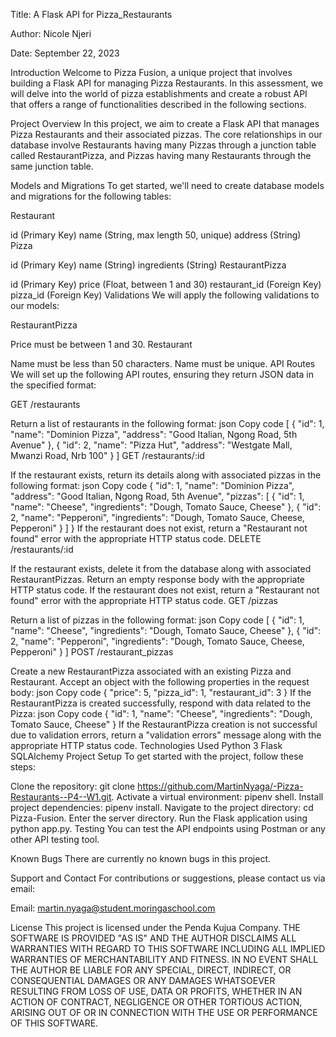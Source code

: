 Title: A Flask API for Pizza_Restaurants

Author: Nicole Njeri

Date: September 22, 2023

Introduction
Welcome to Pizza Fusion, a unique project that involves building a Flask API for managing Pizza Restaurants. In this assessment, we will delve into the world of pizza establishments and create a robust API that offers a range of functionalities described in the following sections.

Project Overview
In this project, we aim to create a Flask API that manages Pizza Restaurants and their associated pizzas. The core relationships in our database involve Restaurants having many Pizzas through a junction table called RestaurantPizza, and Pizzas having many Restaurants through the same junction table.

Models and Migrations
To get started, we'll need to create database models and migrations for the following tables:

Restaurant

id (Primary Key)
name (String, max length 50, unique)
address (String)
Pizza

id (Primary Key)
name (String)
ingredients (String)
RestaurantPizza

id (Primary Key)
price (Float, between 1 and 30)
restaurant_id (Foreign Key)
pizza_id (Foreign Key)
Validations
We will apply the following validations to our models:

RestaurantPizza

Price must be between 1 and 30.
Restaurant

Name must be less than 50 characters.
Name must be unique.
API Routes
We will set up the following API routes, ensuring they return JSON data in the specified format:

GET /restaurants

Return a list of restaurants in the following format:
json
Copy code
[
  {
    "id": 1,
    "name": "Dominion Pizza",
    "address": "Good Italian, Ngong Road, 5th Avenue"
  },
  {
    "id": 2,
    "name": "Pizza Hut",
    "address": "Westgate Mall, Mwanzi Road, Nrb 100"
  }
]
GET /restaurants/:id

If the restaurant exists, return its details along with associated pizzas in the following format:
json
Copy code
{
  "id": 1,
  "name": "Dominion Pizza",
  "address": "Good Italian, Ngong Road, 5th Avenue",
  "pizzas": [
    {
      "id": 1,
      "name": "Cheese",
      "ingredients": "Dough, Tomato Sauce, Cheese"
    },
    {
      "id": 2,
      "name": "Pepperoni",
      "ingredients": "Dough, Tomato Sauce, Cheese, Pepperoni"
    }
  ]
}
If the restaurant does not exist, return a "Restaurant not found" error with the appropriate HTTP status code.
DELETE /restaurants/:id

If the restaurant exists, delete it from the database along with associated RestaurantPizzas.
Return an empty response body with the appropriate HTTP status code.
If the restaurant does not exist, return a "Restaurant not found" error with the appropriate HTTP status code.
GET /pizzas

Return a list of pizzas in the following format:
json
Copy code
[
  {
    "id": 1,
    "name": "Cheese",
    "ingredients": "Dough, Tomato Sauce, Cheese"
  },
  {
    "id": 2,
    "name": "Pepperoni",
    "ingredients": "Dough, Tomato Sauce, Cheese, Pepperoni"
  }
]
POST /restaurant_pizzas

Create a new RestaurantPizza associated with an existing Pizza and Restaurant.
Accept an object with the following properties in the request body:
json
Copy code
{
  "price": 5,
  "pizza_id": 1,
  "restaurant_id": 3
}
If the RestaurantPizza is created successfully, respond with data related to the Pizza:
json
Copy code
{
  "id": 1,
  "name": "Cheese",
  "ingredients": "Dough, Tomato Sauce, Cheese"
}
If the RestaurantPizza creation is not successful due to validation errors, return a "validation errors" message along with the appropriate HTTP status code.
Technologies Used
Python 3
Flask
SQLAlchemy
Project Setup
To get started with the project, follow these steps:

Clone the repository: git clone <https://github.com/MartinNyaga/-Pizza-Restaurants--P4--W1.git>.
Activate a virtual environment: pipenv shell.
Install project dependencies: pipenv install.
Navigate to the project directory: cd Pizza-Fusion.
Enter the server directory.
Run the Flask application using python app.py.
Testing
You can test the API endpoints using Postman or any other API testing tool.

Known Bugs
There are currently no known bugs in this project.

Support and Contact
For contributions or suggestions, please contact us via email:

Email: martin.nyaga@student.moringaschool.com

License
This project is licensed under the Penda Kujua Company.
THE SOFTWARE IS PROVIDED "AS IS" AND THE AUTHOR DISCLAIMS ALL WARRANTIES WITH REGARD TO THIS SOFTWARE INCLUDING ALL IMPLIED WARRANTIES OF MERCHANTABILITY AND FITNESS. IN NO EVENT SHALL THE AUTHOR BE LIABLE FOR ANY SPECIAL, DIRECT, INDIRECT, OR CONSEQUENTIAL DAMAGES OR ANY DAMAGES WHATSOEVER RESULTING FROM LOSS OF USE, DATA OR PROFITS, WHETHER IN AN ACTION OF CONTRACT, NEGLIGENCE OR OTHER TORTIOUS ACTION, ARISING OUT OF OR IN CONNECTION WITH THE USE OR PERFORMANCE OF THIS SOFTWARE.